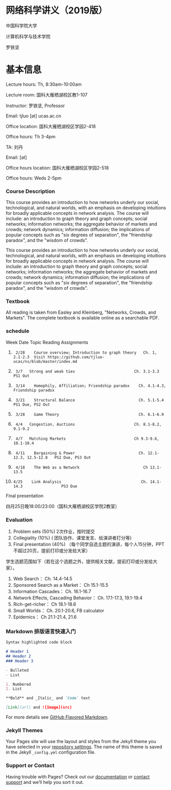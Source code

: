 # 网络科学讲义（2019版）
中国科学院大学

计算机科学与技术学院

罗铁坚

# 基本信息

Lecture hours: Th, 8:30am-10:00am

Lecture room: 国科大雁栖湖校区教1-107

Instructor: 罗铁坚, Professor

Email: tjluo [at] ucas.ac.cn

Office location: 国科大雁栖湖校区学园2-418 

Office hours: Th 3-4pm

TA: 刘丹

Email:  [at] 

Office hours location: 国科大雁栖湖校区学园2-518 

Office hours: Weds 2-5pm

### Course Description

This course provides an introduction to how networks underly our social, technological, and natural worlds, with an emphasis on developing intuitions for broadly applicable concepts in network analysis. The course will include: an introduction to graph theory and graph concepts; social networks; information networks; the aggregate behavior of markets and crowds; network dynamics; information diffusion; the implications of popular concepts such as "six degrees of separation", the "friendship paradox", and the "wisdom of crowds".

This course provides an introduction to how networks underly our social, technological, and natural worlds, with an emphasis on developing intuitions for broadly applicable concepts in network analysis. The course will include: an introduction to graph theory and graph concepts; social networks; information networks; the aggregate behavior of markets and crowds; network dynamics; information diffusion; the implications of popular concepts such as "six degrees of separation", the "friendship paradox", and the "wisdom of crowds".

### Textbook

All reading is taken from Easley and Kleinberg, "Networks, Crowds, and Markets". The complete textbook is available online as a searchable PDF.
### schedule

Week	Date	Topic	                                        Reading	                   Assignments

1.	    2/28	Course overview; Introduction to graph theory	Ch. 1, 2.1-2.3	Visit https://github.com/tjluo-ucas/ns/blob/master/index.md

2.	    3/7	  Strong and weak ties	                        Ch. 3.1-3.3	               PS1 Out

3.	    3/14	Homophily, Affiliation; Friendship paradox	  Ch. 4.1-4.3, Friendship paradox	

4.	    3/21	Structural Balance	                          Ch. 5.1-5.4	               PS1 Due, PS2 Out

5.	    3/28	Game Theory	                                  Ch. 6.1-6.9	

6.	    4/4	  Congestion, Auctions	                        Ch. 8.1-8.2, 9.1-9.2	

7.	    4/7	  Matching Markets	                            Ch 9.3-9.6, 10.1-10.4	

8.	    4/11	Bargaining & Power	                          Ch. 12.1-12.3, 12.5-12.8	 PS2 Due, PS3 Out

9.	    4/18	The Web as a Network	                        Ch 13.1-13.5	

10.	    4/25	Link Analysis	                                Ch. 14.1-14.3           	  PS3 Due

Final presentation

四月25日晚18:00/23:00（国科大雁栖湖校区学院2教室）

### Evaluation

1. Problem sets (50%) 2次作业，按时提交
2. Collegiality (10%) ( 团队协作、课堂发言、给演讲者打分等)
3. Final presentation (40%) （每个同学自选主题的演讲，每个人15分钟，PPT不超过20页，提前打印或分发给大家）

学生选题范围如下（若在这个选题之外，提供相关文献，提前打印或分发给大家）。
1. Web Search： Ch. 14.4-14.5
2. Sponsored Search as a Market： Ch 15.1-15.5
3. Information Cascades： Ch. 16.1-16.7
4. Network Effects, Cascading Behavior： Ch. 17.1-17.3, 19.1-19.4
5. Rich-get-richer： Ch 18.1-18.6
6. Small Worlds： Ch. 20.1-20.6, FB calculator
7. Epidemics： Ch 21.1-21.4, 21.6



### Markdown 排版语言快速入门


```markdown
Syntax highlighted code block

# Header 1
## Header 2
### Header 3

- Bulleted
- List

1. Numbered
2. List

**Bold** and _Italic_ and `Code` text

[Link](url) and ![Image](src)
```

For more details see [GitHub Flavored Markdown](https://guides.github.com/features/mastering-markdown/).

### Jekyll Themes

Your Pages site will use the layout and styles from the Jekyll theme you have selected in your [repository settings](https://github.com/tjluo-ucas/ns/settings). The name of this theme is saved in the Jekyll `_config.yml` configuration file.

### Support or Contact

Having trouble with Pages? Check out our [documentation](https://help.github.com/categories/github-pages-basics/) or [contact support](https://github.com/contact) and we’ll help you sort it out.
